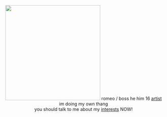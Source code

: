 <center>
  <img src="https://media1.tenor.com/m/XylBRn7GrOQAAAAC/guilty-gear-happy-chaos.gif" width=300>
romeo / boss he him 16 <a href="https://ko-fi.com/2cwl/commissions>artist">artist</a> im doing my own thang <br> you should talk to me about my <a href="https://txto.eu.org/yeonsim">interests</a> NOW!

</center>

